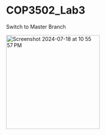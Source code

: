 # COP3502_Lab3

Switch to Master Branch 

<img width="254" alt="Screenshot 2024-07-18 at 10 55 57 PM" src="https://github.com/user-attachments/assets/6eb6ce8e-e929-413d-b25c-efdbed4b2b51">

